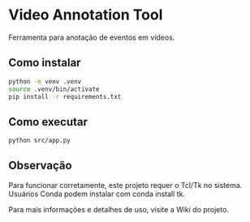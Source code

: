 # Video Annotation Tool

Ferramenta para anotação de eventos em vídeos.

## Como instalar

```bash
python -m venv .venv
source .venv/bin/activate
pip install -r requirements.txt
```

## Como executar

```bash
python src/app.py
```

## Observação
Para funcionar corretamente, este projeto requer o Tcl/Tk no sistema. Usuários Conda podem instalar com conda install tk.

Para mais informações e detalhes de uso, visite a Wiki do projeto.
